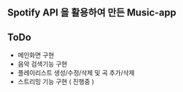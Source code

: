 ## Spotify API 을 활용하여 만든 Music-app

## ToDo

-   메인화면 구현
-   음악 검색기능 구현
-   플레이리스트 생성/수정/삭제 및 곡 추가/삭제
-   스트리밍 기능 구현 ( 진행중 )
